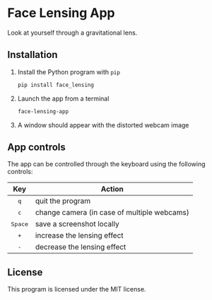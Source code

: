 Face Lensing App
================

Look at yourself through a gravitational lens.

Installation
------------

1. Install the Python program with `pip`
    ```sh
    pip install face_lensing
    ```
2. Launch the app from a terminal
    ```sh
    face-lensing-app
    ```
3. A window should appear with the distorted webcam image


App controls
------------

The app can be controlled through the keyboard using the following controls:

|       Key        | Action                                      |
| :--------------: | ------------------------------------------- |
|   <kbd>q</kbd>   | quit the program                            |
|   <kbd>c</kbd>   | change camera (in case of multiple webcams) |
| <kbd>Space</kbd> | save a screenshot locally                   |
|   <kbd>+</kbd>   | increase the lensing effect                 |
|   <kbd>-</kbd>   | decrease the lensing effect                 |


License
-------

This program is licensed under the MIT license.
